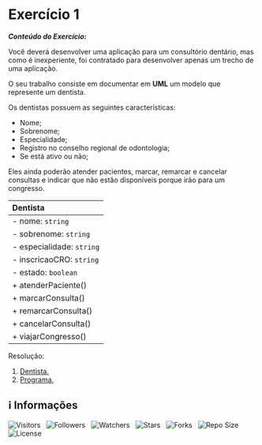 <!-- Título -->
# Exercício 1

***Conteúdo do Exercício:***

Você deverá desenvolver uma aplicação para um consultório dentário, mas como é inexperiente, foi contratado para desenvolver apenas um trecho de uma aplicação.

O seu trabalho consiste em documentar em **UML** um modelo que represente um dentista.

Os dentistas possuem as seguintes características:

* Nome;
* Sobrenome;
* Especialidade;
* Registro no conselho regional de odontologia;
* Se está ativo ou não;

Eles ainda poderão atender pacientes, marcar, remarcar e cancelar consultas e indicar que não estão disponíveis porque irão para um congresso.

| Dentista|
| :------ |
| - nome: `string` |
| - sobrenome: `string` |
| - especialidade: `string` |
| - inscricaoCRO: `string` |
| - estado: `boolean` |
| + atenderPaciente() |
| + marcarConsulta() |
| + remarcarConsulta() |
| + cancelarConsulta() |
| + viajarCongresso() |

Resolução:

1. [Dentista.](Dentista.java)
2. [Programa.](Programa.java)

<!-- Informações -->
## &#8505; Informações

![Visitors](https://api.visitorbadge.io/api/visitors?path=Devsgeeknerd%2Fcla-exe-1-hor-pra-1-log-ori-obj-com-bas&label=Visitantes&labelColor=%23700070&labelStyle=none&countColor=%23000fff&style=plastic&color=%23ffffff "Total de Visitantes")
&nbsp;
![Followers](https://img.shields.io/github/followers/Devsgeeknerd?style=p&label=Seguidores&labelColor=800080&color=000fff "Total de Seguidores")
&nbsp;
![Watchers](https://img.shields.io/github/watchers/Devsgeeknerd/cla-exe-1-hor-pra-1-log-ori-obj-com-bas?style=p&label=Observadores&labelColor=800080&color=000fff "Total de Observadores")
&nbsp;
![Stars](https://img.shields.io/github/stars/Devsgeeknerd/cla-exe-1-hor-pra-1-log-ori-obj-com-bas?style=p&label=Estrelas&labelColor=800080&color=000fff "Total de Estrelas")
&nbsp;
![Forks](https://img.shields.io/github/forks/Devsgeeknerd/cla-exe-1-hor-pra-1-log-ori-obj-com-bas?style=p&label=Bifurcações&labelColor=800080&color=000fff "Total de Bifurcações")
&nbsp;
![Repo Size](https://img.shields.io/github/repo-size/Devsgeeknerd/cla-exe-1-hor-pra-1-log-ori-obj-com-bas?style=p&label=Tamanho&labelColor=800080&color=000fff "Tamanho do Repositório")
&nbsp;
![License](https://img.shields.io/github/license/Devsgeeknerd/cla-exe-1-hor-pra-1-log-ori-obj-com-bas?style=p&label=Licença&labelColor=800080&color=000fff "Licença do Repositório")
